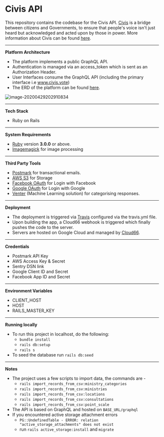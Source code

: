 # Civis API 

This repository contains the codebase for the Civis API. [Civis](https://www.civis.vote/) is a bridge between citizens and Governments, to ensure that people's voice isn't just heard but acknowledged and acted upon by those in power. More information about Civis can be found [here](https://www.civis.vote/about-us). 

-----

**Platform Architecture**

- The platform implements a public GraphQL API. 
- Authentication is managed via an access_token which is sent as an Authorization Header.
- User Interfaces consume the GraphQL API (including the primary interface i.e www.civis.vote)
- The ERD of the platform can be found [here](https://github.com/civis-vote/civis-api/blob/develop/erd.pdf).

![image-20200429202910834](https://civis-api-production.s3-eu-west-1.amazonaws.com/static/Civis-Arch.png)

------

  **Tech Stack**

  - Ruby on Rails 

---

  **System Requirements**

  - [Ruby](https://www.ruby-lang.org/en/downloads/) version **3.0.0** or above.
  - [Imagemagick](https://imagemagick.org/) for image processing

---

  **Third Party Tools**

  - [Postmark](https://postmarkapp.com/) for transactional emails.
  - [AWS S3](https://aws.amazon.com/s3/) for Storage
  - [Facebook OAuth](https://developers.facebook.com/docs/facebook-login/web/) for Login with Facebook
  - [Google OAuth](https://developers.google.com/identity/protocols/OAuth2) for Login with Google
  - [Venter](https://github.com/VenterProject) (Machine Learning solution) for categorising responses.

---

  **Deployment**

  - The deployment is triggered via [Travis](https://travis-ci.com/) configured via the travis.yml file.
  - Upon building the app, a Cloud66 webhook is triggered which finally pushes the code to the server. 
  - Servers are hosted on Google Cloud and managed by [Cloud66](https://www.cloud66.com/).

----

  **Credentials**

  - Postmark API Key
  - AWS Access Key & Secret
  - Sentry DSN link
  - Google Client ID and Secret
  - Facebook App ID and Secret

----

  **Environment Variables**

  - CLIENT_HOST
  - HOST
  - RAILS_MASTER_KEY

---

  **Running locally**

  - To run this project in localhost, do the following:
    - `bundle install`
    - `rails db:setup`
    - `rails s`
  - To seed the database run `rails db:seed`

---

  **Notes**

  * The project uses a few scripts to import data, the commands are - 
    - `rails import_records_from_csv:ministry_categories`
    - `rails import_records_from_csv:ministries`
    - `rails import_records_from_csv:locations`
    - `rails import_records_from_csv:consultations`
    - `rails import_records_from_csv:point_scale`
  * The API is based on GraphQL and hosted on `BASE_URL/graphql`
  * If you encountered active storage attachment errors
    - `PG::UndefinedTable - ERROR: relation "active_storage_attachments" does not exist`
    - run `rails active_storage:install` and `migrate`